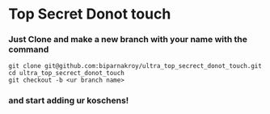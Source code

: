 # Top Secret Donot touch

### Just Clone and make a new branch with your name with the command

```
git clone git@github.com:biparnakroy/ultra_top_secrect_donot_touch.git
cd ultra_top_secrect_donot_touch
git checkout -b <ur branch name>
```
### and start adding ur koschens!
